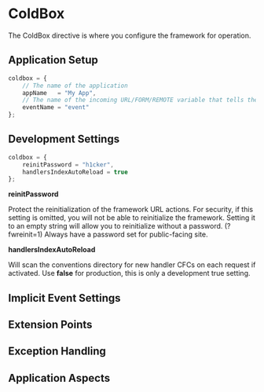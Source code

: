 # ColdBox
The ColdBox directive is where you configure the framework for operation.  

## Application Setup

```js
coldbox = {
    // The name of the application
	appName   = "My App",
	// The name of the incoming URL/FORM/REMOTE variable that tells the framework what event to execute. Ex: index.cfm?event=users.list
	eventName = "event"
};
```

## Development Settings

```js
coldbox = {
	reinitPassword = "h1cker",
	handlersIndexAutoReload = true
};
```

**reinitPassword**

Protect the reinitialization of the framework URL actions. For security, if this setting is omitted, you will not be able to reinitialize the framework. Setting it to an empty string will allow you to reinitialize without a password. (?fwreinit=1) Always have a password set for public-facing site.

**handlersIndexAutoReload**

Will scan the conventions directory for new handler CFCs on each request if activated. Use **false** for production, this is only a development true setting.


## Implicit Event Settings

## Extension Points

## Exception Handling

## Application Aspects 